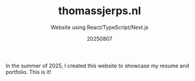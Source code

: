 ﻿---
{
  "title": "thomassjerps.nl",
  "subtitle": "Website using React/TypeScript/Next.js",
  "image": "https://leading-whisper-59df6e3f28.media.strapiapp.com/thomassjerps_nl_159b190787.png",
  "tags": [
    "solo",
    "programming"
  ],
  "links": [
    {
      "text": "Repository",
      "href": "https://www.github.com/sjerpsthomas/website"
    }
  ],
  "date": "20250807"
}
---

In the summer of 2025, I created this website to showcase my resume and portfolio.
This is it!
